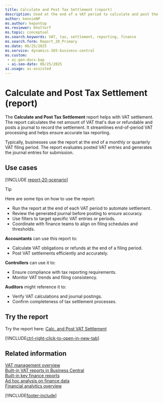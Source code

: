 ```yaml
---
title: Calculate and Post Tax Settlement (report)
description: Used at the end of a VAT period to calculate and post the amount payable or receivable for tax filing. Calculates VAT based on posted entries and creates a journal to record the VAT settlement. Typically run monthly or quarterly depending on filing frequency.
author: kennieNP
ms.author: kepontop
ms.reviewer: bholtorf
ms.topic: conceptual
ms.search.keywords: VAT, tax, settlement, reporting, finance
ms.search.form: Report_20_Primary
ms.date: 06/25/2025
ms.service: dynamics-365-business-central
ms.custom:
 - ai-gen-docs-bap
 - ai-seo-date: 06/25/2025
ai.usage: ai-assisted
---
```


# Calculate and Post Tax Settlement (report)

The **Calculate and Post Tax Settlement** report helps with VAT settlement. The report calculates the net amount of VAT that's due or refundable and posts a journal to record the settlement. It streamlines end-of-period VAT processing and helps ensure accurate tax reporting.

Typically, businesses use the report at the end of a monthly or quarterly VAT filing period. The report evaluates posted VAT entries and generates the journal entries for submission.

## Use cases

[!INCLUDE [report-20-scenario](../includes/report-20-scenario-include.md)]

> [!TIP]
> Here are some tips on how to use the report:
>
> * Run the report at the end of each VAT period to automate settlement.
> * Review the generated journal before posting to ensure accuracy.
> * Use filters to target specific VAT entries or periods.
> * Coordinate with finance teams to align on filing schedules and thresholds.

**Accountants** can use this report to:

* Calculate VAT obligations or refunds at the end of a filing period.
* Post VAT settlements efficiently and accurately.

**Controllers** can use it to:

* Ensure compliance with tax reporting requirements.
* Monitor VAT trends and filing consistency.

**Auditors** might reference it to:

* Verify VAT calculations and journal postings.
* Confirm completeness of tax settlement processes.

## Try the report

Try the report here: [Calc. and Post VAT Settlement](https://businesscentral.dynamics.com?report=20)

[!INCLUDE[ctrl-right-click-to-open-in-new-tab](../includes/ctrl-right-click-to-open-in-new-tab.md)]

## Related information

[VAT management overview](../finance-manage-vat.md)  
[Built-in VAT reports in Business Central](../finance-vat-reports.md)  
[Built-in key finance reports](../finance-reports.md)  
[Ad hoc analysis on finance data](../ad-hoc-analysis-finance.md)  
[Financial analytics overview](../bi.md)  

[!INCLUDE[footer-include](../includes/footer-banner.md)]